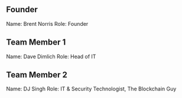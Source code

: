 ## Founder

Name: Brent Norris
Role: Founder

## Team Member 1

Name: Dave Dimlich
Role: Head of IT

## Team Member 2

Name: DJ Singh 
Role: IT & Security Technologist, The Blockchain Guy
